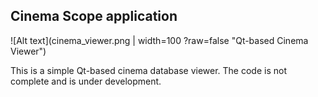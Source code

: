 ## Cinema Scope application

![Alt text](cinema_viewer.png | width=100 ?raw=false "Qt-based Cinema Viewer")

This is a simple Qt-based cinema database viewer. The code is not complete and is under development. 

